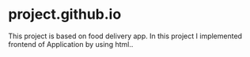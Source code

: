 # project.github.io
This project is based on food delivery app. In this project I implemented frontend of Application by using html..   
